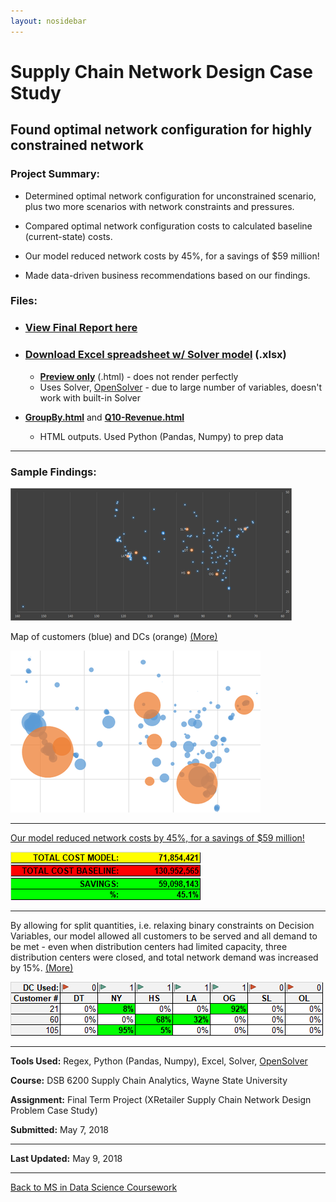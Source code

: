 ```yaml
---
layout: nosidebar
---
```


# Supply Chain Network Design Case Study

## Found optimal network configuration for highly constrained network

### Project Summary:

* Determined optimal network configuration for unconstrained scenario, plus two more scenarios with network constraints and pressures.

* Compared optimal network configuration costs to calculated baseline (current-state) costs.

* Our model reduced network costs by 45%, for a savings of $59 million!

* Made data-driven business recommendations based on our findings.

### Files:

* ### [View Final Report here](TermProjectReportUpload.html)

* ### [Download Excel spreadsheet w/ Solver model](ExcelModelUpload.xlsx) (.xlsx)
  * **[Preview only](ExcelModelUpload.html)** (.html) - does not render perfectly
  * Uses Solver, [OpenSolver](https://opensolver.org/) - due to large number of variables, doesn't work with built-in Solver

* **[GroupBy.html](GroupBy.html)** and **[Q10-Revenue.html](Q10-Revenue.html)**
  * HTML outputs. Used Python (Pandas, Numpy) to prep data

***

### Sample Findings:

[![Map of customers (blue) and DCs (orange)](map1-large.png)](TermProjectReportUpload.html#_Toc513676387)

Map of customers (blue) and DCs (orange) [(More)](TermProjectReportUpload.html#_Toc513676387)

[![Weighted by quantity](map2-large.png)](TermProjectReportUpload.html#_Toc513676387)

***

[Our model reduced network costs by 45%, for a savings of $59 million!](TermProjectReportUpload.html#_Toc513676393)

[![Our model reduced network cost by 45%](num1-savings.png)](TermProjectReportUpload.html#_Toc513676393)

***

By allowing for split quantities, i.e. relaxing binary constraints on Decision Variables, our model allowed all customers to be served and all demand to be met - even when distribution centers had limited capacity, three distribution centers were closed, and total network demand was increased by 15%. [(More)](TermProjectReportUpload.html#_Toc513676399)

[![Relaxed binary constraints on Decision Variables](num2-split.png)](TermProjectReportUpload.html#_Toc513676399)

***

**Tools Used:** Regex, Python (Pandas, Numpy), Excel, Solver, [OpenSolver](https://opensolver.org/)

**Course:** DSB 6200 Supply Chain Analytics, Wayne State University

**Assignment:** Final Term Project (XRetailer Supply Chain Network Design Problem Case Study)

**Submitted:** May 7, 2018

***

**Last Updated:** May 9, 2018

***

[Back to MS in Data Science Coursework](/ms)